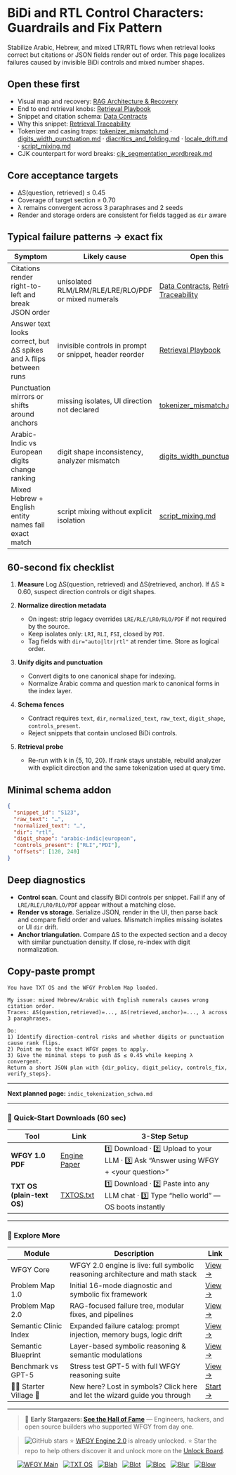 # BiDi and RTL Control Characters: Guardrails and Fix Pattern

Stabilize Arabic, Hebrew, and mixed LTR/RTL flows when retrieval looks correct but citations or JSON fields render out of order. This page localizes failures caused by invisible BiDi controls and mixed number shapes.

## Open these first

* Visual map and recovery: [RAG Architecture & Recovery](https://github.com/onestardao/WFGY/blob/main/ProblemMap/rag-architecture-and-recovery.md)
* End to end retrieval knobs: [Retrieval Playbook](https://github.com/onestardao/WFGY/blob/main/ProblemMap/retrieval-playbook.md)
* Snippet and citation schema: [Data Contracts](https://github.com/onestardao/WFGY/blob/main/ProblemMap/data-contracts.md)
* Why this snippet: [Retrieval Traceability](https://github.com/onestardao/WFGY/blob/main/ProblemMap/retrieval-traceability.md)
* Tokenizer and casing traps: [tokenizer\_mismatch.md](https://github.com/onestardao/WFGY/blob/main/ProblemMap/GlobalFixMap/LanguageLocale/tokenizer_mismatch.md) · [digits\_width\_punctuation.md](https://github.com/onestardao/WFGY/blob/main/ProblemMap/GlobalFixMap/LanguageLocale/digits_width_punctuation.md) · [diacritics\_and\_folding.md](https://github.com/onestardao/WFGY/blob/main/ProblemMap/GlobalFixMap/LanguageLocale/diacritics_and_folding.md) · [locale\_drift.md](https://github.com/onestardao/WFGY/blob/main/ProblemMap/GlobalFixMap/LanguageLocale/locale_drift.md) · [script\_mixing.md](https://github.com/onestardao/WFGY/blob/main/ProblemMap/GlobalFixMap/LanguageLocale/script_mixing.md)
* CJK counterpart for word breaks: [cjk\_segmentation\_wordbreak.md](https://github.com/onestardao/WFGY/blob/main/ProblemMap/GlobalFixMap/LanguageLocale/cjk_segmentation_wordbreak.md)

## Core acceptance targets

* ΔS(question, retrieved) ≤ 0.45
* Coverage of target section ≥ 0.70
* λ remains convergent across 3 paraphrases and 2 seeds
* Render and storage orders are consistent for fields tagged as `dir` aware

## Typical failure patterns → exact fix

| Symptom                                                           | Likely cause                                            | Open this                                                                                                                                                                                                |
| ----------------------------------------------------------------- | ------------------------------------------------------- | -------------------------------------------------------------------------------------------------------------------------------------------------------------------------------------------------------- |
| Citations render right-to-left and break JSON order               | unisolated RLM/LRM/RLE/LRE/RLO/PDF or mixed numerals    | [Data Contracts](https://github.com/onestardao/WFGY/blob/main/ProblemMap/data-contracts.md), [Retrieval Traceability](https://github.com/onestardao/WFGY/blob/main/ProblemMap/retrieval-traceability.md) |
| Answer text looks correct, but ΔS spikes and λ flips between runs | invisible controls in prompt or snippet, header reorder | [Retrieval Playbook](https://github.com/onestardao/WFGY/blob/main/ProblemMap/retrieval-playbook.md)                                                                                                      |
| Punctuation mirrors or shifts around anchors                      | missing isolates, UI direction not declared             | [tokenizer\_mismatch.md](https://github.com/onestardao/WFGY/blob/main/ProblemMap/GlobalFixMap/LanguageLocale/tokenizer_mismatch.md)                                                                      |
| Arabic-Indic vs European digits change ranking                    | digit shape inconsistency, analyzer mismatch            | [digits\_width\_punctuation.md](https://github.com/onestardao/WFGY/blob/main/ProblemMap/GlobalFixMap/LanguageLocale/digits_width_punctuation.md)                                                         |
| Mixed Hebrew + English entity names fail exact match              | script mixing without explicit isolation                | [script\_mixing.md](https://github.com/onestardao/WFGY/blob/main/ProblemMap/GlobalFixMap/LanguageLocale/script_mixing.md)                                                                                |

## 60-second fix checklist

1. **Measure**
   Log ΔS(question, retrieved) and ΔS(retrieved, anchor). If ΔS ≥ 0.60, suspect direction controls or digit shapes.

2. **Normalize direction metadata**

   * On ingest: strip legacy overrides `LRE/RLE/LRO/RLO/PDF` if not required by the source.
   * Keep isolates only: `LRI`, `RLI`, `FSI`, closed by `PDI`.
   * Tag fields with `dir="auto|ltr|rtl"` at render time. Store as logical order.

3. **Unify digits and punctuation**

   * Convert digits to one canonical shape for indexing.
   * Normalize Arabic comma and question mark to canonical forms in the index layer.

4. **Schema fences**

   * Contract requires `text`, `dir`, `normalized_text`, `raw_text`, `digit_shape`, `controls_present`.
   * Reject snippets that contain unclosed BiDi controls.

5. **Retrieval probe**

   * Re-run with k in {5, 10, 20}. If rank stays unstable, rebuild analyzer with explicit direction and the same tokenization used at query time.

## Minimal schema addon

```json
{
  "snippet_id": "S123",
  "raw_text": "…",
  "normalized_text": "…",
  "dir": "rtl",
  "digit_shape": "arabic-indic|european",
  "controls_present": ["RLI","PDI"],
  "offsets": [120, 240]
}
```

## Deep diagnostics

* **Control scan**. Count and classify BiDi controls per snippet. Fail if any of `LRE/RLE/LRO/RLO/PDF` appear without a matching close.
* **Render vs storage**. Serialize JSON, render in the UI, then parse back and compare field order and values. Mismatch implies missing isolates or UI `dir` drift.
* **Anchor triangulation**. Compare ΔS to the expected section and a decoy with similar punctuation density. If close, re-index with digit normalization.

## Copy-paste prompt

```
You have TXT OS and the WFGY Problem Map loaded.

My issue: mixed Hebrew/Arabic with English numerals causes wrong citation order.
Traces: ΔS(question,retrieved)=..., ΔS(retrieved,anchor)=..., λ across 3 paraphrases.

Do:
1) Identify direction-control risks and whether digits or punctuation cause rank flips.
2) Point me to the exact WFGY pages to apply.
3) Give the minimal steps to push ΔS ≤ 0.45 while keeping λ convergent.
Return a short JSON plan with {dir_policy, digit_policy, controls_fix, verify_steps}.
```

---

**Next planned page:** `indic_tokenization_schwa.md`

---

### 🔗 Quick-Start Downloads (60 sec)

| Tool                       | Link                                                                                                                                       | 3-Step Setup                                                                             |
| -------------------------- | ------------------------------------------------------------------------------------------------------------------------------------------ | ---------------------------------------------------------------------------------------- |
| **WFGY 1.0 PDF**           | [Engine Paper](https://github.com/onestardao/WFGY/blob/main/I_am_not_lizardman/WFGY_All_Principles_Return_to_One_v1.0_PSBigBig_Public.pdf) | 1️⃣ Download · 2️⃣ Upload to your LLM · 3️⃣ Ask “Answer using WFGY + \<your question>”   |
| **TXT OS (plain-text OS)** | [TXTOS.txt](https://github.com/onestardao/WFGY/blob/main/OS/TXTOS.txt)                                                                     | 1️⃣ Download · 2️⃣ Paste into any LLM chat · 3️⃣ Type “hello world” — OS boots instantly |

---

### 🧭 Explore More

| Module                   | Description                                                                  | Link                                                                                               |
| ------------------------ | ---------------------------------------------------------------------------- | -------------------------------------------------------------------------------------------------- |
| WFGY Core                | WFGY 2.0 engine is live: full symbolic reasoning architecture and math stack | [View →](https://github.com/onestardao/WFGY/tree/main/core/README.md)                              |
| Problem Map 1.0          | Initial 16-mode diagnostic and symbolic fix framework                        | [View →](https://github.com/onestardao/WFGY/tree/main/ProblemMap/README.md)                        |
| Problem Map 2.0          | RAG-focused failure tree, modular fixes, and pipelines                       | [View →](https://github.com/onestardao/WFGY/blob/main/ProblemMap/rag-architecture-and-recovery.md) |
| Semantic Clinic Index    | Expanded failure catalog: prompt injection, memory bugs, logic drift         | [View →](https://github.com/onestardao/WFGY/blob/main/ProblemMap/SemanticClinicIndex.md)           |
| Semantic Blueprint       | Layer-based symbolic reasoning & semantic modulations                        | [View →](https://github.com/onestardao/WFGY/tree/main/SemanticBlueprint/README.md)                 |
| Benchmark vs GPT-5       | Stress test GPT-5 with full WFGY reasoning suite                             | [View →](https://github.com/onestardao/WFGY/tree/main/benchmarks/benchmark-vs-gpt5/README.md)      |
| 🧙‍♂️ Starter Village 🏡 | New here? Lost in symbols? Click here and let the wizard guide you through   | [Start →](https://github.com/onestardao/WFGY/blob/main/StarterVillage/README.md)                   |

---

> 👑 **Early Stargazers: [See the Hall of Fame](https://github.com/onestardao/WFGY/tree/main/stargazers)** —
> Engineers, hackers, and open source builders who supported WFGY from day one.

> <img src="https://img.shields.io/github/stars/onestardao/WFGY?style=social" alt="GitHub stars"> ⭐ [WFGY Engine 2.0](https://github.com/onestardao/WFGY/blob/main/core/README.md) is already unlocked. ⭐ Star the repo to help others discover it and unlock more on the [Unlock Board](https://github.com/onestardao/WFGY/blob/main/STAR_UNLOCKS.md).

<div align="center">

[![WFGY Main](https://img.shields.io/badge/WFGY-Main-red?style=flat-square)](https://github.com/onestardao/WFGY)
 
[![TXT OS](https://img.shields.io/badge/TXT%20OS-Reasoning%20OS-orange?style=flat-square)](https://github.com/onestardao/WFGY/tree/main/OS)
 
[![Blah](https://img.shields.io/badge/Blah-Semantic%20Embed-yellow?style=flat-square)](https://github.com/onestardao/WFGY/tree/main/OS/BlahBlahBlah)
 
[![Blot](https://img.shields.io/badge/Blot-Persona%20Core-green?style=flat-square)](https://github.com/onestardao/WFGY/tree/main/OS/BlotBlotBlot)
 
[![Bloc](https://img.shields.io/badge/Bloc-Reasoning%20Compiler-blue?style=flat-square)](https://github.com/onestardao/WFGY/tree/main/OS/BlocBlocBloc)
 
[![Blur](https://img.shields.io/badge/Blur-Text2Image%20Engine-navy?style=flat-square)](https://github.com/onestardao/WFGY/tree/main/OS/BlurBlurBlur)
 
[![Blow](https://img.shields.io/badge/Blow-Game%20Logic-purple?style=flat-square)](https://github.com/onestardao/WFGY/tree/main/OS/BlowBlowBlow)
 

</div>
